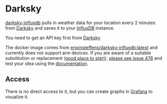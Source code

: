 # Darksky

[darksky-influxdb](https://github.com/ErwinSteffens/darksky-influxdb) pulls in weather data for your location every 2 minutes from [Darksky](http://darksky.net/) and saves it to your [InfluxDB](/software/influxdb) instance.

You need to get an API key first from [Darksky](http://darksky.net/dev/)

The docker image comes from [erwinsteffens/darksky-influxdb:latest](https://hub.docker.com/r/erwinsteffens/darksky-influxdb) 
and currently does not support arm devices. 
If you are aware of a suitable substitution or replacement ([good place to start](https://hub.docker.com/search?q=darksky&type=image&architecture=arm%2Carm64)),
 [please see issue 478](https://gitlab.com/NickBusey/HomelabOS/-/issues/478) 
and test your idea using the [documentation](https://homelabos.com/docs/development/adding_services/).

## Access

There is no direct access to it, but you can create graphs in [Grafana](/software/grafana) to visualize it.
